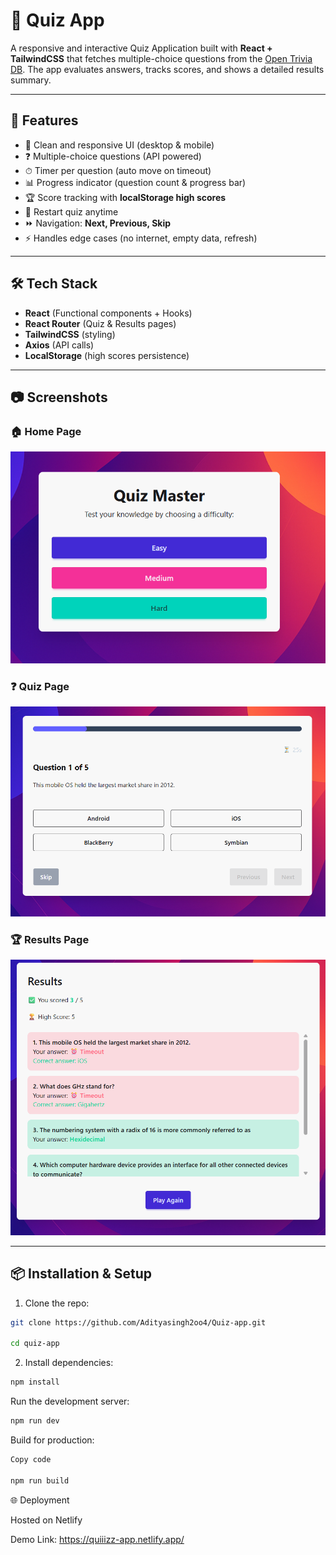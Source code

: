 # 🎯 Quiz App

A responsive and interactive Quiz Application built with **React + TailwindCSS** that fetches multiple-choice questions from the [Open Trivia DB](https://opentdb.com/api_config.php). The app evaluates answers, tracks scores, and shows a detailed results summary.

---

## 🚀 Features
- 🎨 Clean and responsive UI (desktop & mobile)
- ❓ Multiple-choice questions (API powered)
- ⏱ Timer per question (auto move on timeout)
- 📊 Progress indicator (question count & progress bar)
- 🏆 Score tracking with **localStorage high scores**
- 🔄 Restart quiz anytime
- ⏩ Navigation: **Next, Previous, Skip**
- ⚡ Handles edge cases (no internet, empty data, refresh)

---

## 🛠 Tech Stack
- **React** (Functional components + Hooks)
- **React Router** (Quiz & Results pages)
- **TailwindCSS** (styling)
- **Axios** (API calls)
- **LocalStorage** (high scores persistence)

---

## 📷 Screenshots

### 🏠 Home Page
![Home Page](public/screenshots/home.png)

### ❓ Quiz Page
![Quiz Page](public/screenshots/quiz.png)

### 🏆 Results Page
![Results Page](public/screenshots/results.png)


---

## 📦 Installation & Setup

1. Clone the repo:
   
```bash
git clone https://github.com/Adityasingh2oo4/Quiz-app.git

cd quiz-app
```
   
2. Install dependencies:

```bash
npm install
```

Run the development server:
```bash
npm run dev
```

Build for production:
```bash
Copy code

npm run build
```

🌐 Deployment

Hosted on Netlify

Demo Link: https://quiiizz-app.netlify.app/
